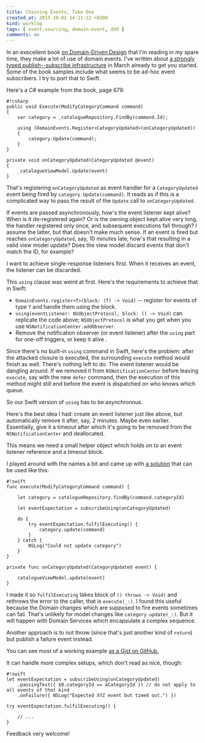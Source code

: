 ```yaml
---
title: Chaining Events, Take One
created_at: 2015-10-03 14:11:22 +0200
kind: worklog
tags: [ event-sourcing, domain-event, ddd ]
comments: on
---
```


In an execellent book [on Domain-Driven Design][dddbk] that I'm reading in my spare time, they make a lot of use of domain events. I've written about [a strongly typed publish--subscribe infrastructure][publ] in March already to get you started. Some of the book samples include what seems to be ad-hoc event subscribers. I try to port that to Swift.

Here's a C# example from the book, page 679:

    #!csharp
    public void Execute(ModifyCategoryCommand command)
    {
        var category = _catalogueRepository.FindBy(command.Id);
    
        using (DomainEvents.Register<CategoryUpdated>(onCategoryUpdated)) 
        {
            category.Update(command);
        }
    }
    
    private void onCategoryUpdated(CategoryUpdated @event)
    {
        _catalogueViewModel.Update(event)
    }

That's registering `onCategoryUpdated` as event handler for a `CategoryUpdated` event being fired by `category.Update(command)`. It reads as if this is a complicated way to pass the result of the `Update` call to `onCategoryUpdated`. 

If events are passed asynchronously, how's the event listener kept alive? When is it de-registered again? Or is the owning object kept alive very long, the handler registered only once, and subsequent executions fall through? I assume the latter, but that doesn't make much sense. If an event is fired but reaches `onCategoryUpdated`, say, 10 minutes late, how's that resulting in a valid view model update? Does the view model discard events that don't match the ID, for example?

I want to achieve single-response listeners first. When it receives an event, the listener can be discarded.

This `using` clause was weird at first. Here's the requirements to achieve that in Swift:

* `DomainEvents.register<T>(block: (T) -> Void)` -- register for events of type `T` and handle them using the block.
* `using(eventListener: NSObjectProtocol, block: () -> Void)` can replicate the code above; `NSObjectProtocol` is what you get when you use `NSNotificationCenter.addObserver`.
* Remove the notification observer (or event listener) after the `using` part for one-off triggers, or keep it alive .

Since there's no built-in `using` command in Swift, here's the problem: after the attacked closure is executed, the surrounding `execute` method would finish as well. There's nothing left to do. The event listener would be dangling around. If we removed it from `NSNotificationCenter` before leaving `execute`, say with the new `defer` command, then the execution of this method might still end before the event is dispatched on who knows which queue.

So our Swift version of `using` has to be asynchronous.

Here's the best idea I had: create an event listener just like above, but automatically remove it after, say, 2 minutes. Maybe even earlier. Essentially, give it a timeout after which it's going to be removed from the `NSNotificationCenter` and deallocated.

This means we need a small helper object which holds on to an event listener reference and a timeout block.

I played around with the names a bit and came up with [a solution][gist] that can be used like this:

    #!swift
    func execute(ModifyCategoryCommand command) {
        
        let category = catalogueRepository.findBy(command.categoryId)
        
        let eventExpectation = subscribeUsing(onCategoryUpdated)

        do {
            try eventExpectation.fulfilExecuting() {
                category.update(command)
            }
        } catch {
            NSLog("Could not update category")
        }
    }
    
    private func onCategoryUpdated(CategoryUpdated event) {
    
        catalogueViewModel.update(event)
    }
    
I made it so `fulfilExecuting` takes block of `() throws -> Void)` and rethrows the error to the caller, that is `execute(_:)`. I found this useful because the Domain changes which are supposed to fire events sometimes can fail. That's unlikely for model changes like `category.update(_:)`. But it will happen with Domain Services which encapsulate a complex sequence. 

Another approach is to not throw (since that's just another kind of `return`) but publish a failure event instead.

You can see most of a working example [as a Gist on GitHub.][gist]

It can handle more complex setups, which don't read as nice, though:

    #!swift
    let eventExpectation = subscribeUsing(onCategoryUpdated)
        .passingTest({ $0.categoryId == aCategoryId }) // do not apply to all events of that kind
        .onFailure({ NSLog("Expected XYZ event but timed out.") })

    try eventExpectation.fulfilExecuting() {
    
        // ...
    }
    
Feedback very welcome!

[gist]: https://gist.github.com/DivineDominion/8c78f1cdd327f4fd87f0
[publ]: /posts/2015/03/event-publisher/
[dddbk]: http://amzn.to/1L4pal2
